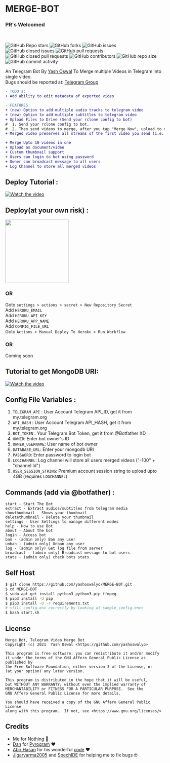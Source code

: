 # MERGE-BOT
### PR's Welcomed
<br>

![GitHub Repo stars](https://img.shields.io/github/stars/yashoswalyo/MERGE-BOT?color=blue&style=flat)
![GitHub forks](https://img.shields.io/github/forks/yashoswalyo/MERGE-BOT?color=green&style=flat)
![GitHub issues](https://img.shields.io/github/issues/yashoswalyo/MERGE-BOT)
![GitHub closed issues](https://img.shields.io/github/issues-closed/yashoswalyo/MERGE-BOT)
![GitHub pull requests](https://img.shields.io/github/issues-pr/yashoswalyo/MERGE-BOT)
![GitHub closed pull requests](https://img.shields.io/github/issues-pr-closed/yashoswalyo/MERGE-BOT)
![GitHub contributors](https://img.shields.io/github/contributors/yashoswalyo/MERGE-BOT?style=flat)
![GitHub repo size](https://img.shields.io/github/repo-size/yashoswalyo/MERGE-BOT?color=red)
![GitHub commit activity](https://img.shields.io/github/commit-activity/m/yashoswalyo/MERGE-BOT)

An Telegram Bot By [Yash Oswal](https://t.me/yashoswalyo) To Merge multiple Videos in Telegram into single video. <br>
Bugs should be reported at: [Telegram Group](https://t.me/yo_codes_support)

```diff
- TODO's:
+ Add ability to edit metadata of exported video

- FEATURES:
+ (new) Option to add multiple audio tracks to telegram video
+ (new) Option to add multiple subtitles to telegram video
+ Upload Files to Drive (Send your rclone config to bot)
#  1. Send your rclone config to bot.
#  2. Then send videos to merge, after you tap "Merge Now", upload to drive option will available.
+ Merged video preserves all streams of the first video you send (i.e. all audiotracks/subtitles)

+ Merge Upto 10 videos in one 
+ Upload as document/video 
+ Custom thumbnail support
+ Users can login to bot using password
+ Owner can broadcast message to all users
+ Log Channel to store all merged videos

```
## Deploy Tutorial : 
[![Watch the video](https://img.youtube.com/vi/H-xVk_4zccs/hqdefault.jpg)](https://youtu.be/H-xVk_4zccs)

## Deploy(at your own risk) :
<p><a href="https://heroku.com/deploy?template=https://github.com/Nickroger797/Mergebot"><img src="https://img.shields.io/badge/Deploy%20To%20Heroku-blueviolet?style=for-the-badge&logo=heroku" width="200""/></a></p>

### OR
Goto `settings > actions > secret > New Repository Secret` <br>
Add `HEROKU_EMAIL` <br>
Add `HEROKU_API_KEY` <br>
Add `HEROKU_APP_NAME` <br>
Add `CONFIG_FILE_URL` <br>
Goto `Actions > Manual Deploy To Heroku > Run Workflow`

### OR
Coming soon
## Tutorial to get MongoDB URI:
[![Watch the video](https://img.youtube.com/vi/OfQ7xxMylV4/hqdefault.jpg)](https://youtu.be/OfQ7xxMylV4)


## Config File Variables :
1. `TELEGRAM_API` : User Account Telegram API_ID, get it from my.telegram.org
2. `API_HASH` : User Account Telegram API_HASH, get it from my.telegram.org
3. `BOT_TOKEN` : Your Telegram Bot Token, get it from @Botfather XD
4. `OWNER`: Enter bot owner's ID
5. `OWNER_USERNAME`: User name of bot owner
6. `DATABASE_URL`: Enter your mongodb URI
7. `PASSWORD`: Enter password to login bot
8. `LOGCHANNEL`: Log channel will store all users merged videos ("-100" + "channel Id")
9. `USER_SESSION_STRING`: Premium account session string to upload upto 4GB (requires `LOGCHANNEL`)


## Commands (add via @botfather) :
```
start - Start The Bot
extract - Extract audios/subtitles from telegram media
showthumbnail - Shows your thumbnail
deletethumbnail - Delete your thumbnail
settings - User Settings to manage different modes
help - How to use Bot
about - About the bot
login - Access bot
ban - (admin only) Ban any user
unban - (admin only) Unban any user
log - (admin only) Get log file from server
broadcast - (admin only) Broadcast message to bot users
stats - (admin only) check bots stats
```

## Self Host
```sh
$ git clone https://github.com/yashoswalyo/MERGE-BOT.git
$ cd MERGE-BOT
$ sudo apt-get install python3 python3-pip ffmpeg
$ pip3 install -U pip
$ pip3 install -U -r requirements.txt
# <fill config.env correctly by looking at sample_config.env>
$ bash start.sh
```

## License
```
Merge Bot, Telegram Video Merge Bot
Copyright (c) 2021  Yash Oswal <https://github.com/yashoswalyo>

This program is free software: you can redistribute it and/or modify
it under the terms of the GNU Affero General Public License as published by
the Free Software Foundation, either version 3 of the License, or
(at your option) any later version.

This program is distributed in the hope that it will be useful,
but WITHOUT ANY WARRANTY; without even the implied warranty of
MERCHANTABILITY or FITNESS FOR A PARTICULAR PURPOSE.  See the
GNU Affero General Public License for more details.

You should have received a copy of the GNU Affero General Public License
along with this program.  If not, see <https://www.gnu.org/licenses/>
```

## Credits

- [Me](https://github.com/yashoswalyo) for [Nothing](https://github.com/yashoswalyo/MERGE-BOT) 😬
- [Dan](https://github.com/delivrance) for [Pyrogram](https://github.com/pyrogram/pyrogram) ❤️
- [Abir Hasan](https://github.com/AbirHasan2005) for his wonderful [code](https://github.com/AbirHasan2005/VideoMerge-Bot) ❤️
- [Jigarvarma2005](https://github.com/Jigarvarma2005) and [SpechIDE](https://t.me/spechide) for helping me to fix bugs 🤓
